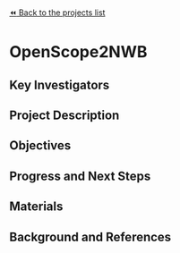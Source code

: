 [:rewind: Back to the projects list](../../README.md#ProjectsList)

<!-- For information on how to write GitHub .md files see https://guides.github.com/features/mastering-markdown/ -->

# OpenScope2NWB 

## Key Investigators

<!-- - Jerome Lecoq (Allen Institute)—>
<!-- - Yazan Billeh (Allen Institute)-->
<!-- - Colleen Gillon (McGill University)-->
<!-- - Will Mayner (Univ. Wisconsin)-->

## Project Description

<!-- The Allen Institute Allen Brain Observatory two photon pipeline has collected data for projects proposed as 
part of the OpenScope project in the last 2 years. These experiments were proposed by external scientists and delivered in a
similar fashion to Observatories in Astronomy. We here aim to package these experiments into NWB files and share them through the
DANDI platform for wider dissemination. -->

## Objectives

<!-- Adapt an existing codebase to convert segmented two photon datasets into NWB files. Transfer these files onto DANDI—>

<!-- 1. Objective A. Convert datasets from the OpenScope Meaningful project into NWB files.—>
<!-- 1. Objective B. Convert datasets from the Credit Assignment project into NWB files.-->
<!-- 1. Objective C. Transfer these files into DANDI and evaluate compatibility with existing tools of the platform.—>

## Approach and Plan

<!-- 1. TBD.—>
<!-- 1. ... -->
<!-- 1. ... -->

## Progress and Next Steps

<!--Populate this section as you are making progress before/during/after the hackathon-->
<!--Describe the progress you have made on the project,e.g., which objectives you have achieved and how.-->
<!--Describe the next steps you are planing to take to complete the project.-->

## Materials

<!--If available add links to the materials relevant to the project, e.g., the code generated for the project or data used-->
<!--If available add pictures and links to videos that demonstrate what has been accomplished.-->
<!--![Description of picture](Example2.jpg)-->

## Background and References

<!--Use this space for information that may help people better understand your project, like links to papers, source code, or data ,e.g:-->
<!-- - Source code: https://github.com/YourUser/YourRepository -->
<!-- - Documentation: https://link.to.docs -->
<!-- - Test data: https://link.to.test.data -->
